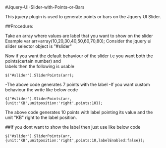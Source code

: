#Jquery-UI-Slider-with-Points-or-Bars

This jquery plugin is used to generate points or bars on the Jquery UI Slider.

##Procedure:

  Take an array where values are label that you want to show on the slider
  Example var arr=array(10,20,30,40,50,60,70,80);
  Consider the jquery ui slider selector object is "#slider"
		
  Now if you want the default behaviour of the slider i.e you want both the points(certain number) and 		
  labels then the following is usable
  ```
  $("#slider").SliderPoints(arr);
  ```
  -The above code generates 7 points with the label
  -If you want custom behaviour the write like below code
  ```
  $("#slider").SliderPoints(arr,{unit:'KB',unitposition:'right',points:10});
  ```
  The above code generates 10 points with label pointing its value and the unit "KB" right to the label position.
  
##If you dont want to show the label then just use like below code

```
$("#slider").SliderPoints(arr,{unit:'KB',unitposition:'right',points:10,labelEnabled:false});
```

